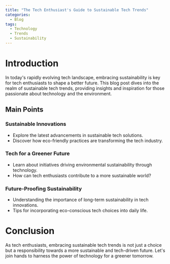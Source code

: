 ```yaml
---
title: "The Tech Enthusiast's Guide to Sustainable Tech Trends"
categories:
  - Blog
tags:
  - Technology
  - Trends
  - Sustainability
---
```


# Introduction
In today's rapidly evolving tech landscape, embracing sustainability is key for tech enthusiasts to shape a better future. This blog post dives into the realm of sustainable tech trends, providing insights and inspiration for those passionate about technology and the environment.

## Main Points
### Sustainable Innovations
- Explore the latest advancements in sustainable tech solutions.
- Discover how eco-friendly practices are transforming the tech industry.

### Tech for a Greener Future
- Learn about initiatives driving environmental sustainability through technology.
- How can tech enthusiasts contribute to a more sustainable world?

### Future-Proofing Sustainability
- Understanding the importance of long-term sustainability in tech innovations.
- Tips for incorporating eco-conscious tech choices into daily life.

# Conclusion
As tech enthusiasts, embracing sustainable tech trends is not just a choice but a responsibility towards a more sustainable and tech-driven future. Let's join hands to harness the power of technology for a greener tomorrow.